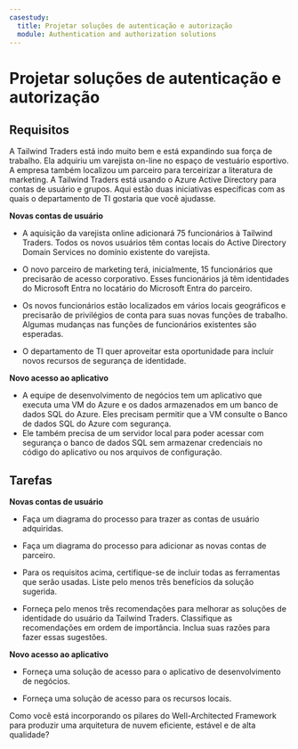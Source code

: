 ```yaml
---
casestudy:
  title: Projetar soluções de autenticação e autorização
  module: Authentication and authorization solutions
---
```



# Projetar soluções de autenticação e autorização

## Requisitos

A Tailwind Traders está indo muito bem e está expandindo sua força de trabalho. Ela adquiriu um varejista on-line no espaço de vestuário esportivo. A empresa também localizou um parceiro para terceirizar a literatura de marketing. A Tailwind Traders está usando o Azure Active Directory para contas de usuário e grupos. Aqui estão duas iniciativas específicas com as quais o departamento de TI gostaria que você ajudasse. 

**Novas contas de usuário**

  * A aquisição da varejista online adicionará 75 funcionários à Tailwind Traders. Todos os novos usuários têm contas locais do Active Directory Domain Services no domínio existente do varejista.

  * O novo parceiro de marketing terá, inicialmente, 15 funcionários que precisarão de acesso corporativo. Esses funcionários já têm identidades do Microsoft Entra no locatário do Microsoft Entra do parceiro.  

  * Os novos funcionários estão localizados em vários locais geográficos e precisarão de privilégios de conta para suas novas funções de trabalho. Algumas mudanças nas funções de funcionários existentes são esperadas. 

  * O departamento de TI quer aproveitar esta oportunidade para incluir novos recursos de segurança de identidade. 

**Novo acesso ao aplicativo**

  * A equipe de desenvolvimento de negócios tem um aplicativo que executa uma VM do Azure e os dados armazenados em um banco de dados SQL do Azure. Eles precisam permitir que a VM consulte o Banco de dados SQL do Azure com segurança. 
  * Ele também precisa de um servidor local para poder acessar com segurança o banco de dados SQL sem armazenar credenciais no código do aplicativo ou nos arquivos de configuração.

## Tarefas

**Novas contas de usuário**

  * Faça um diagrama do processo para trazer as contas de usuário adquiridas.

  * Faça um diagrama do processo para adicionar as novas contas de parceiro. 

  * Para os requisitos acima, certifique-se de incluir todas as ferramentas que serão usadas. Liste pelo menos três benefícios da solução sugerida. 

* Forneça pelo menos três recomendações para melhorar as soluções de identidade do usuário da Tailwind Traders. Classifique as recomendações em ordem de importância. Inclua suas razões para fazer essas sugestões. 

**Novo acesso ao aplicativo**

  * Forneça uma solução de acesso para o aplicativo de desenvolvimento de negócios.

  * Forneça uma solução de acesso para os recursos locais.

Como você está incorporando os pilares do Well-Architected Framework para produzir uma arquitetura de nuvem eficiente, estável e de alta qualidade?
